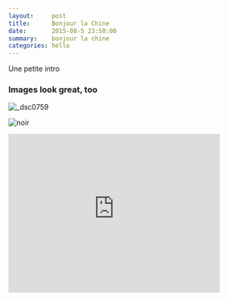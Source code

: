 ```yaml
---
layout:     post
title:      Bonjour la Chine
date:       2015-08-5 23:50:00
summary:    bonjour la chine
categories: hello
---
```

Une petite intro

### Images look great, too

![_dsc0759](https://cloud.githubusercontent.com/assets/1808854/9099011/a64151ae-3bcd-11e5-83f8-3ac46261ee84.jpg)

![noir](https://cloud.githubusercontent.com/assets/1808854/9099075/25e538b2-3bce-11e5-91b4-56fe5964923d.jpg)


<iframe width="420" height="315" src="http://www.juliengenoud.com" frameborder="0" allowfullscreen></iframe>
